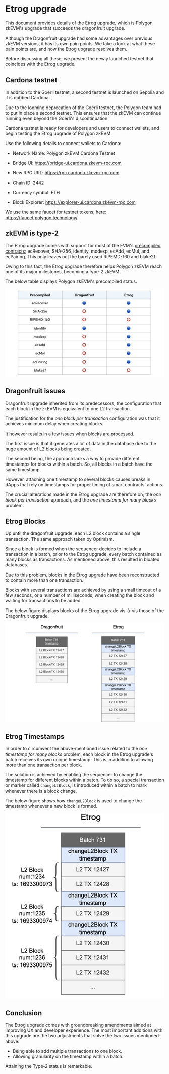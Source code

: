 # Etrog upgrade

This document provides details of the Etrog upgrade, which is Polygon zkEVM's upgrade that succeeds the dragonfruit upgrade.

Although the Dragonfruit upgrade had some advantages over previous zkEVM versions, it has its own pain points. We take a look at what these pain points are, and how the Etrog upgrade resolves them.

Before discussing all these, we present the newly launched testnet that coincides with the Etrog upgrade.



## Cardona testnet

In addition to the Goërli testnet, a second testnet is launched on Sepolia and it is dubbed Cardona.

Due to the looming deprecation of the Goërli testnet, the Polygon team had to put in place a second testnet. This ensures that the zkEVM can continue running even beyond the Goërli's discontinuation.

Cardona testnet is ready for developers and users to connect wallets, and begin testing the Etrog upgrade of Polygon zkEVM.

Use the following details to connect wallets to Cardona:

- Network Name: Polygon zkEVM Cardona Testnet

- Bridge UI: https://bridge-ui.cardona.zkevm-rpc.com

- New RPC URL: https://rpc.cardona.zkevm-rpc.com

- Chain ID: 2442

- Currency symbol: ETH

- Block Explorer: https://explorer-ui.cardona.zkevm-rpc.com

We use the same faucet for testnet tokens, here: https://faucet.polygon.technology/




## zkEVM is type-2

The Etrog upgrade comes with support for most of the EVM's [precompiled contracts](https://www.evm.codes/precompiled?fork=shanghai); ecRecover, SHA-256, identity, modexp, ecAdd, ecMul, and ecPairing. This only leaves out the barely used RIPEMD-160 and blake2f.

Owing to this fact, the Etrog upgrade therefore helps Polygon zkEVM reach one of its major milestones, becoming a type-2 zkEVM.

The below table displays Polygon zkEVM's precompiled status.

![Figure: etrog-precompiled](../../../img/zkEVM/etrog-precompiled.png)



## Dragonfruit issues

Dragonfruit upgrade inherited from its predecessors, the configuration that each block in the zkEVM is equivalent to one L2 transaction.

The justification for the _one block per transaction_ configuration was that it achieves minimum delay when creating blocks.

It however results in a few issues when blocks are processed.

The first issue is that it generates a lot of data in the database due to the huge amount of L2 blocks being created. 

The second being, the approach lacks a way to provide different timestamps for blocks within a batch. So, all blocks in a batch have the same timestamp.

However, attaching one timestamp to several blocks causes breaks in dApps that rely on timestamps for proper timing of smart contracts' actions.

The crucial alterations made in the Etrog upgrade are therefore on; the _one block per transaction_ approach, and the _one timestamp for many blocks_ problem.



## Etrog Blocks

Up until the dragonfruit upgrade, each L2 block contains a single transaction. The same approach taken by Optimism.

Since a block is formed when the sequencer decides to include a transaction in a batch, prior to the Etrog upgrade, every batch contained as many blocks as transactions. As mentioned above, this resulted in bloated databases.

Due to this problem, blocks in the Etrog upgrade have been reconstructed to contain more than one transaction.

Blocks with several transactions are achieved by using a small timeout of a few seconds, or a number of milliseconds, when creating the block and waiting for transactions to be added.

The below figure displays blocks of the Etrog upgrade vis-à-vis those of the Dragonfruit upgrade.

![Figure: etrog-blocks-vs-dragonfruit](../../../img/zkEVM/etrog-blocks-vs-dragonfruit.png)



## Etrog Timestamps

In order to circumvent the above-mentioned issue related to the _one timestamp for many blocks_ problem, each block in the Etrog upgrade's batch receives its own unique timestamp. This is in addition to allowing more than one transaction per block.

The solution is achieved by enabling the sequencer to change the timestamp for different blocks within a batch. To do so, a special transaction or marker called `changeL2Block`, is introduced within a batch to mark whenever there is a block change.

The below figure shows how `changeL2Block` is used to change the timestamp whenever a new block is formed.

![Figure: etrog-changel2block](../../../img/zkEVM/etrog-changel2block.png)


## Conclusion

The Etrog upgrade comes with groundbreaking amendments aimed at improving UX and developer experience. The most important additions with this upgrade are the two adjustments that solve the two issues mentioned-above:

- Being able to add multiple transactions to one block.
- Allowing granularity on the timestamp within a batch.

Attaining the Type-2 status is remarkable.
